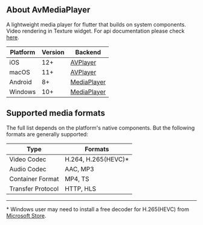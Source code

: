 ## About AvMediaPlayer

A lightweight media player for flutter that builds on system components. Video rendering in Texture widget.
For api documentation please check [here](https://pub.dev/documentation/av_media_player/latest/index/index-library.html).

| Platform | Version | Backend                                                                                 |
| -------- | ------- | --------------------------------------------------------------------------------------- |
| iOS      | 12+     | [AVPlayer](https://developer.apple.com/documentation/avfoundation/avplayer/)            |
| macOS    | 11+     | [AVPlayer](https://developer.apple.com/documentation/avfoundation/avplayer/)            |
| Android  | 8+      | [MediaPlayer](https://developer.android.com/reference/kotlin/android/media/MediaPlayer) |
| Windows  | 10+     | [MediaPlayer](https://learn.microsoft.com/uwp/api/windows.media.playback.mediaplayer)   |

## Supported media formats

The full list depends on the platform's native components. But the following formats are generally supported:

| Type              | Formats              |
| ----------------- | -------------------- |
| Video Codec       | H.264, H.265(HEVC)\* |
| Audio Codec       | AAC, MP3             |
| Container Format  | MP4, TS              |
| Transfer Protocol | HTTP, HLS            |

---

\* Windows user may need to install a free decoder for H.265(HEVC) from [Microsoft Store](https://apps.microsoft.com/detail/9n4wgh0z6vhq).
